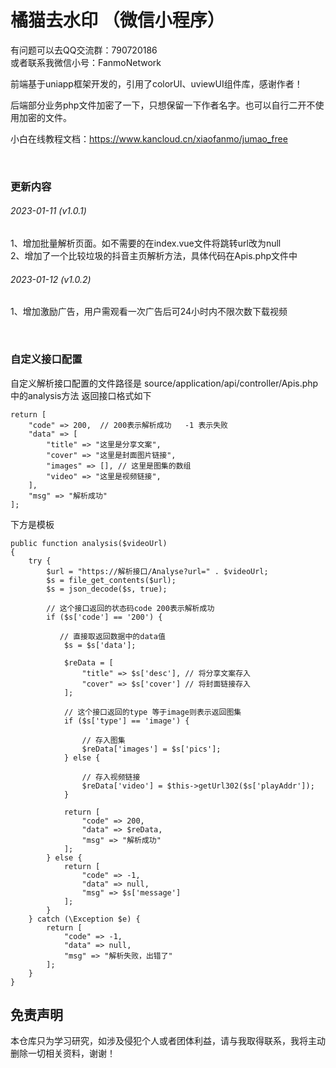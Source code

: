 # 橘猫去水印 （微信小程序）

 有问题可以去QQ交流群：790720186<br>
 或者联系我微信小号：FanmoNetwork

 前端基于uniapp框架开发的，引用了colorUI、uviewUI组件库，感谢作者！
 
 后端部分业务php文件加密了一下，只想保留一下作者名字。也可以自行二开不使用加密的文件。

 小白在线教程文档：https://www.kancloud.cn/xiaofanmo/jumao_free

<br>

### 更新内容

###### 2023-01-11  (v1.0.1)
1、增加批量解析页面。如不需要的在index.vue文件将跳转url改为null<br>
2、增加了一个比较垃圾的抖音主页解析方法，具体代码在Apis.php文件中

###### 2023-01-12  (v1.0.2)
1、增加激励广告，用户需观看一次广告后可24小时内不限次数下载视频<br>

<br>

### 自定义接口配置

 自定义解析接口配置的文件路径是 
 source/application/api/controller/Apis.php 中的analysis方法
 返回接口格式如下
```
return [
    "code" => 200,  // 200表示解析成功   -1 表示失败
    "data" => [
        "title" => "这里是分享文案",
        "cover" => "这里是封面图片链接",
        "images" => [], // 这里是图集的数组
        "video" => "这里是视频链接",
    ],
    "msg" => "解析成功"
];
```

下方是模板
```
public function analysis($videoUrl)
{
    try {
        $url = "https://解析接口/Analyse?url=" . $videoUrl;
        $s = file_get_contents($url);
        $s = json_decode($s, true);

        // 这个接口返回的状态码code 200表示解析成功
        if ($s['code'] == '200') {

           // 直接取返回数据中的data值
            $s = $s['data'];

            $reData = [
                "title" => $s['desc'], // 将分享文案存入
                "cover" => $s['cover'] // 将封面链接存入
            ];

            // 这个接口返回的type 等于image则表示返回图集
            if ($s['type'] == 'image') {

                // 存入图集
                $reData['images'] = $s['pics'];
            } else {

                // 存入视频链接
                $reData['video'] = $this->getUrl302($s['playAddr']);
            }

            return [
                "code" => 200,
                "data" => $reData,
                "msg" => "解析成功"
            ];
        } else {
            return [
                "code" => -1,
                "data" => null,
                "msg" => $s['message']
            ];
        }
    } catch (\Exception $e) {
        return [
            "code" => -1,
            "data" => null,
            "msg" => "解析失败，出错了"
        ];
    }
}

```

## 免责声明

本仓库只为学习研究，如涉及侵犯个人或者团体利益，请与我取得联系，我将主动删除一切相关资料，谢谢！
